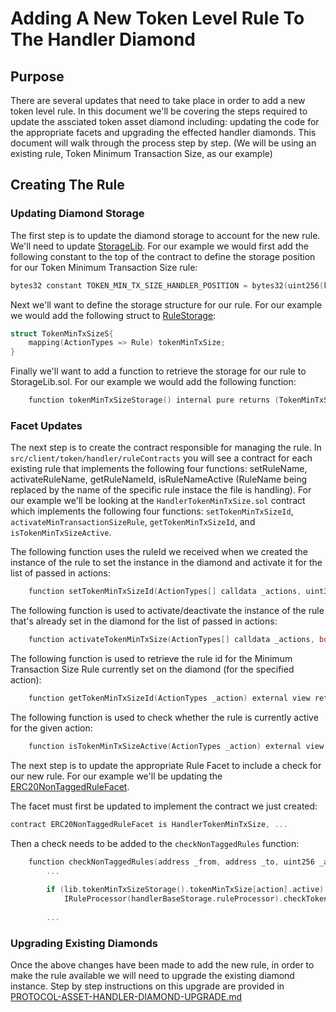 # Adding A New Token Level Rule To The Handler Diamond

## Purpose

There are several updates that need to take place in order to add a new token level rule. In this document we'll be covering the steps required to update the assciated token asset diamond including: updating the code for the appropriate facets and upgrading the effected handler diamonds. This document will walk through the process step by step. (We will be using an existing rule, Token Minimum Transaction Size, as our example) 

## Creating The Rule

### Updating Diamond Storage

The first step is to update the diamond storage to account for the new rule. We'll need to update [StorageLib](../../../../../src/client/token/handler/diamond/StorageLib.sol). For our example we would first add the following constant to the top of the contract to define the storage position for our Token Minimum Transaction Size rule:

```c
bytes32 constant TOKEN_MIN_TX_SIZE_HANDLER_POSITION = bytes32(uint256(keccak256("token-min-tx-size-position")) - 1);
```

Next we'll want to define the storage structure for our rule. For our example we would add the following struct to [RuleStorage](../../../../../src/client/token/handler/diamond/RuleStorage.sol):

```c
struct TokenMinTxSizeS{
    mapping(ActionTypes => Rule) tokenMinTxSize;
}
```

Finally we'll want to add a function to retrieve the storage for our rule to StorageLib.sol. For our example we would add the following function:

```c
    function tokenMinTxSizeStorage() internal pure returns (TokenMinTxSizeS storage ds);
```

### Facet Updates

The next step is to create the contract responsible for managing the rule. In `src/client/token/handler/ruleContracts` you will see a contract for each existing rule that implements the following four functions: setRuleName, activateRuleName, getRuleNameId, isRuleNameActive (RuleName being replaced by the name of the specific rule instace the file is handling). For our example we'll be looking at the `HandlerTokenMinTxSize.sol` contract which implements the following four functions: `setTokenMinTxSizeId`, `activateMinTransactionSizeRule`, `getTokenMinTxSizeId`, and `isTokenMinTxSizeActive`. 

The following function uses the ruleId we received when we created the instance of the rule to set the instance in the diamond and activate it for the list of passed in actions:

```c
    function setTokenMinTxSizeId(ActionTypes[] calldata _actions, uint32 _ruleId) external ruleAdministratorOnly(lib.handlerBaseStorage().appManager);
```

The following function is used to activate/deactivate the instance of the rule that's already set in the diamond for the list of passed in actions:

```c
    function activateTokenMinTxSize(ActionTypes[] calldata _actions, bool _on) external ruleAdministratorOnly(lib.handlerBaseStorage().appManager);
```

The following function is used to retrieve the rule id for the Minimum Transaction Size Rule currently set on the diamond (for the specified action):

```c
    function getTokenMinTxSizeId(ActionTypes _action) external view returns (uint32);
```

The following function is used to check whether the rule is currently active for the given action:

```c 
    function isTokenMinTxSizeActive(ActionTypes _action) external view returns (bool);
```

The next step is to update the appropriate Rule Facet to include a check for our new rule. For our example we'll be updating the [ERC20NonTaggedRuleFacet](../../../../../src/client/token/handler/diamond/ERC20NonTaggedRuleFacet.sol). 

The facet must first be updated to implement the contract we just created:

```c
contract ERC20NonTaggedRuleFacet is HandlerTokenMinTxSize, ...
```

Then a check needs to be added to the `checkNonTaggedRules` function:

```c
    function checkNonTaggedRules(address _from, address _to, uint256 _amount, ActionTypes action) external {
        ...
        
        if (lib.tokenMinTxSizeStorage().tokenMinTxSize[action].active) 
            IRuleProcessor(handlerBaseStorage.ruleProcessor).checkTokenMinTxSize(lib.tokenMinTxSizeStorage().tokenMinTxSize[action].ruleId, _amount);
        
        ...
```

### Upgrading Existing Diamonds

Once the above changes have been made to add the new rule, in order to make the rule available we will need to upgrade the existing diamond instance. Step by step instructions on this upgrade are provided in [PROTOCOL-ASSET-HANDLER-DIAMOND-UPGRADE.md](../../../architecture/client/assetHandler/PROTOCOL-ASSET-HANDLER-DIAMOND-UPGRADE.md) 